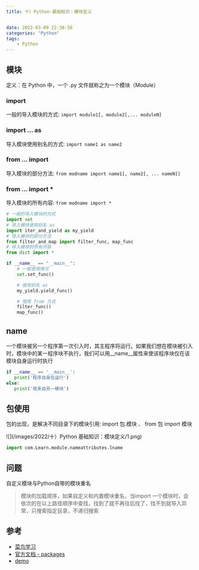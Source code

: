 ```yaml
---
title: 十）Python-基础知识：模块定义


date: 2022-03-09 22:38:58
categories: "Python"
tags:
	- Python
---
```


## 模块
定义：在 Python 中，一个 .py 文件就称之为一个模块（Module）

### import
一般的导入模块的方式: `import module1[, module2[,... moduleN]`

### import ... as
导入模块使用别名的方式:  `import name1 as name2`

### from … import 
导入模块的部分方法: `from modname import name1[, name2[, ... nameN]]`

### from … import *  
导入模块的所有内容: `from modname import *`

```python
# 一般的导入模块的方式
import set
# 导入模块使用别名 as
import iter_and_yield as my_yield
# 导入模块的部分方法
from filter_and_map import filter_func, map_func
# 导入模块的所有内容
from dict import *

if __name__ == "__main__":
    # 一般使用情况
    set.set_func()

    # 使用别名 as
    my_yield.yield_func()

    # 使用 from 方式
    filter_func()
    map_func()
```

## __name__

一个模块被另一个程序第一次引入时，其主程序将运行。如果我们想在模块被引入时，模块中的某一程序块不执行，我们可以用__name__属性来使该程序块仅在该模块自身运行时执行


```python
if __name__ == '__main__':
   print('程序自身在运行')
else:
   print('我来自另一模块')
```

## 包使用
包的出现，是解决不同目录下的模块引用:  import 包.模块 、 from 包 import 模块

![](/images/2022/十）Python 基础知识：模块定义/1.png)

```python
import com.Learn.module.nameattributes.lname
```

## 问题

自定义模块与Python自带的模块重名
> 模块的加载顺序，如果自定义和内置模块重名，当import 一个模块时，会依次的在以上路径顺序中查找，找到了就不再往后找了，找不到就导入异常，只搜索指定目录，不递归搜索


## 参考

- [菜鸟学习](https://www.runoob.com/python3/python3-module.html)
- [官方文档 - packages](https://docs.python.org/3/tutorial/modules.html#packages)
- [demo](https://github.com/zeqinjie/python_demo)

